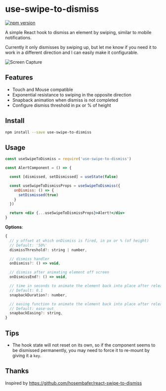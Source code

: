 # use-swipe-to-dismiss
[![npm version](https://img.shields.io/npm/v/use-swipe-to-dismiss.svg)](https://npmjs.org/package/use-swipe-to-dismiss)

A simple React hook to dismiss an element by swiping, similar to mobile notifications.

Currently it only dismisses by swiping up, but let me know if you need it to work in a different direction and I can easily make it configurable.

![Screen Capture](https://user-images.githubusercontent.com/750276/104828137-43d40480-5823-11eb-95bd-3aaf0aee2a05.gif)

## Features

- Touch and Mouse compatible
- Exponential resistance to swiping in the opposite direction
- Snapback animation when dismiss is not completed
- Configure dismiss threshold in px or % of height

## Install

```sh
npm install --save use-swipe-to-dismiss
```

## Usage

```jsx
const useSwipeToDismiss = require('use-swipe-to-dismiss')

const AlertComponent = () => {

  const [dismissed, setDismissed] = useState(false)

  const useSwipeToDismissProps = useSwipeToDismiss({ 
    onDismiss: () => {
      setDismissed(true)
    }
  })

  return <div {...useSwipeToDismissProps}>Alert!</div>
}
```

**Options**:

```js
{
  // y offset at which onDismiss is fired, in px or % (of height)
  // Default: '50%'
  dismissThreshold?: string | number,

  // dismiss handler
  onDismiss?: () => void,

  // dismiss after animating element off screen
  onDismissEnd?: () => void,

  // time in seconds to animate the element back into place after releasing
  // Default: 0.1
  snapbackDuration?: number,

  // easing function to animate the element back into place after releasing
  // Default: ease-out
  snapbackEasing?: string,
}
```

## Tips

- The hook state will not reset on its own, so if the component seems to be dismissed permanently, you may need to force it to re-mount by giving it a `key`.

## Thanks

Inspired by https://github.com/hosembafer/react-swipe-to-dismiss
